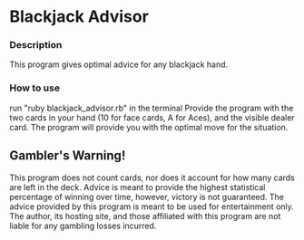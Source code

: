 # Blackjack Advisor

### Description

This program gives optimal advice for any blackjack hand.

### How to use

run "ruby blackjack_advisor.rb" in the terminal
Provide the program with the two cards in your hand (10 for face cards, A for Aces), and the visible dealer card. The program will provide you with the optimal move for the situation.

## Gambler's Warning!

This program does not count cards, nor does it account for how many cards are left in the deck. Advice is meant to provide the highest statistical percentage of winning over time, however, victory is not guaranteed. The advice provided by this program is meant to be used for entertainment only. The author, its hosting site, and those affiliated with this program are not liable for any gambling losses incurred.
